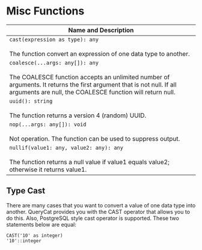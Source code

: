 # Misc Functions

| Name and Description |
| --- |
| `cast(expression as type): any`<br /><br /> The function convert an expression of one data type to another. |
| `coalesce(...args: any[]): any`<br /><br /> The COALESCE function accepts an unlimited number of arguments. It returns the first argument that is not null. If all arguments are null, the COALESCE function will return null. |
| `uuid(): string`<br /><br /> The function returns a version 4 (random) UUID. |
| `nop(...args: any[]): void`<br /><br />Not operation. The function can be used to suppress output. |
| `nullif(value1: any, value2: any): any`<br /><br /> The function returns a null value if value1 equals value2; otherwise it returns value1. |

## Type Cast

There are many cases that you want to convert a value of one data type into another. QueryCat provides you with the CAST operator that allows you to do this. Also, PostgreSQL style cast operator is supported. These two statements below are equal:

```
CAST('10' as integer)
'10'::integer
```
